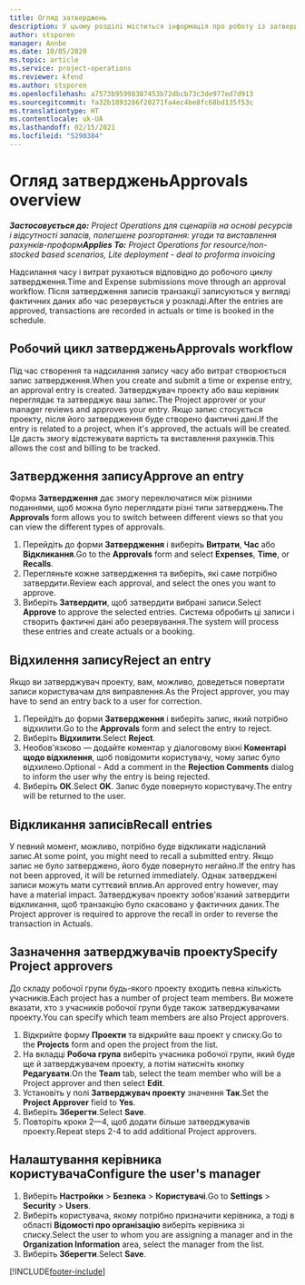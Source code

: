 ```yaml
---
title: Огляд затверджень
description: У цьому розділі міститься інформація про роботу із затвердженнями в Project Operations.
author: stsporen
manager: Annbe
ms.date: 10/05/2020
ms.topic: article
ms.service: project-operations
ms.reviewer: kfend
ms.author: stsporen
ms.openlocfilehash: a7573b95998387453b72dbcb73c3de977ed7d913
ms.sourcegitcommit: fa32b1893286f20271fa4ec4be8fc68bd135f53c
ms.translationtype: HT
ms.contentlocale: uk-UA
ms.lasthandoff: 02/15/2021
ms.locfileid: "5290384"
---
```

# <a name="approvals-overview"></a><span data-ttu-id="4901d-103">Огляд затверджень</span><span class="sxs-lookup"><span data-stu-id="4901d-103">Approvals overview</span></span>

<span data-ttu-id="4901d-104">_**Застосовується до:** Project Operations для сценаріїв на основі ресурсів і відсутності запасів, полегшене розгортання: угоди та виставлення рахунків-проформ_</span><span class="sxs-lookup"><span data-stu-id="4901d-104">_**Applies To:** Project Operations for resource/non-stocked based scenarios, Lite deployment - deal to proforma invoicing_</span></span>

<span data-ttu-id="4901d-105">Надсилання часу і витрат рухаються відповідно до робочого циклу затвердження.</span><span class="sxs-lookup"><span data-stu-id="4901d-105">Time and Expense submissions move through an approval workflow.</span></span> <span data-ttu-id="4901d-106">Після затвердження записів транзакції записуються у вигляді фактичних даних або час резервується у розкладі.</span><span class="sxs-lookup"><span data-stu-id="4901d-106">After the entries are approved, transactions are recorded in actuals or time is booked in the schedule.</span></span>

## <a name="approvals-workflow"></a><span data-ttu-id="4901d-107">Робочий цикл затверджень</span><span class="sxs-lookup"><span data-stu-id="4901d-107">Approvals workflow</span></span>
<span data-ttu-id="4901d-108">Під час створення та надсилання запису часу або витрат створюється запис затвердження.</span><span class="sxs-lookup"><span data-stu-id="4901d-108">When you create and submit a time or expense entry, an approval entry is created.</span></span> <span data-ttu-id="4901d-109">Затверджувач проекту або ваш керівник переглядає та затверджує ваш запис.</span><span class="sxs-lookup"><span data-stu-id="4901d-109">The Project approver or your manager reviews and approves your entry.</span></span> <span data-ttu-id="4901d-110">Якщо запис стосується проекту, після його затвердження буде створено фактичні дані.</span><span class="sxs-lookup"><span data-stu-id="4901d-110">If the entry is related to a project, when it's approved, the actuals will be created.</span></span> <span data-ttu-id="4901d-111">Це дасть змогу відстежувати вартість та виставлення рахунків.</span><span class="sxs-lookup"><span data-stu-id="4901d-111">This allows the cost and billing to be tracked.</span></span> 

## <a name="approve-an-entry"></a><span data-ttu-id="4901d-112">Затвердження запису</span><span class="sxs-lookup"><span data-stu-id="4901d-112">Approve an entry</span></span>
<span data-ttu-id="4901d-113">Форма **Затвердження** дає змогу переключатися між різними поданнями, щоб можна було переглядати різні типи затверджень.</span><span class="sxs-lookup"><span data-stu-id="4901d-113">The **Approvals** form allows you to switch between different views so that you can view the different types of approvals.</span></span>
  
1. <span data-ttu-id="4901d-114">Перейдіть до форми **Затвердження** і виберіть **Витрати**, **Час** або **Відкликання**.</span><span class="sxs-lookup"><span data-stu-id="4901d-114">Go to the **Approvals** form and select **Expenses**, **Time**, or **Recalls**.</span></span>
2. <span data-ttu-id="4901d-115">Перегляньте кожне затвердження та виберіть, які саме потрібно затвердити.</span><span class="sxs-lookup"><span data-stu-id="4901d-115">Review each approval, and select the ones you want to approve.</span></span>
3. <span data-ttu-id="4901d-116">Виберіть **Затвердити**, щоб затвердити вибрані записи.</span><span class="sxs-lookup"><span data-stu-id="4901d-116">Select **Approve** to approve the selected entries.</span></span>
<span data-ttu-id="4901d-117">Система обробить ці записи і створить фактичні дані або резервування.</span><span class="sxs-lookup"><span data-stu-id="4901d-117">The system will process these entries and create actuals or a booking.</span></span>

## <a name="reject-an-entry"></a><span data-ttu-id="4901d-118">Відхилення запису</span><span class="sxs-lookup"><span data-stu-id="4901d-118">Reject an entry</span></span>
<span data-ttu-id="4901d-119">Якщо ви затверджувач проекту, вам, можливо, доведеться повертати записи користувачам для виправлення.</span><span class="sxs-lookup"><span data-stu-id="4901d-119">As the Project approver, you may have to send an entry back to a user for correction.</span></span>
  
1. <span data-ttu-id="4901d-120">Перейдіть до форми **Затвердження** і виберіть запис, який потрібно відхилити.</span><span class="sxs-lookup"><span data-stu-id="4901d-120">Go to the **Approvals** form and select the entry to reject.</span></span> 
2. <span data-ttu-id="4901d-121">Виберіть **Відхилити**.</span><span class="sxs-lookup"><span data-stu-id="4901d-121">Select **Reject**.</span></span>
3. <span data-ttu-id="4901d-122">Необов'язково — додайте коментар у діалоговому вікні **Коментарі щодо відхилення**, щоб повідомити користувачу, чому запис було відхилено.</span><span class="sxs-lookup"><span data-stu-id="4901d-122">Optional - Add a comment in the **Rejection Comments** dialog to inform the user why the entry is being rejected.</span></span>
4. <span data-ttu-id="4901d-123">Виберіть **ОК**.</span><span class="sxs-lookup"><span data-stu-id="4901d-123">Select **OK**.</span></span> <span data-ttu-id="4901d-124">Запис буде повернуто користувачу.</span><span class="sxs-lookup"><span data-stu-id="4901d-124">The entry will be returned to the user.</span></span>
  
## <a name="recall-entries"></a><span data-ttu-id="4901d-125">Відкликання записів</span><span class="sxs-lookup"><span data-stu-id="4901d-125">Recall entries</span></span>
<span data-ttu-id="4901d-126">У певний момент, можливо, потрібно буде відкликати надісланий запис.</span><span class="sxs-lookup"><span data-stu-id="4901d-126">At some point, you might need to recall a submitted entry.</span></span> <span data-ttu-id="4901d-127">Якщо запис не було затверджено, його буде повернуто негайно.</span><span class="sxs-lookup"><span data-stu-id="4901d-127">If the entry has not been approved, it will be returned immediately.</span></span> <span data-ttu-id="4901d-128">Однак затверджені записи можуть мати суттєвий вплив.</span><span class="sxs-lookup"><span data-stu-id="4901d-128">An approved entry however, may have a material impact.</span></span> <span data-ttu-id="4901d-129">Затверджувач проекту зобов'язаний затвердити відкликання, щоб транзакцію було скасовано у фактичних даних.</span><span class="sxs-lookup"><span data-stu-id="4901d-129">The Project approver is required to approve the recall in order to reverse the transaction in Actuals.</span></span>

## <a name="specify-project-approvers"></a><span data-ttu-id="4901d-130">Зазначення затверджувачів проекту</span><span class="sxs-lookup"><span data-stu-id="4901d-130">Specify Project approvers</span></span>
<span data-ttu-id="4901d-131">До складу робочої групи будь-якого проекту входить певна кількість учасників.</span><span class="sxs-lookup"><span data-stu-id="4901d-131">Each project has a number of project team members.</span></span> <span data-ttu-id="4901d-132">Ви можете вказати, хто з учасників робочої групи буде також затверджувачами проекту.</span><span class="sxs-lookup"><span data-stu-id="4901d-132">You can specify which team members are also Project approvers.</span></span>

1. <span data-ttu-id="4901d-133">Відкрийте форму **Проекти** та відкрийте ваш проект у списку.</span><span class="sxs-lookup"><span data-stu-id="4901d-133">Go to the **Projects** form and open the project from the list.</span></span>
2. <span data-ttu-id="4901d-134">На вкладці **Робоча група** виберіть учасника робочої групи, який буде ще й затверджувачем проекту, а потім натисніть кнопку **Редагувати**.</span><span class="sxs-lookup"><span data-stu-id="4901d-134">On the **Team** tab, select the team member who will be a Project approver and then select **Edit**.</span></span>
3. <span data-ttu-id="4901d-135">Установіть у полі **Затверджувач проекту** значення **Так**.</span><span class="sxs-lookup"><span data-stu-id="4901d-135">Set the **Project Approver** field to **Yes**.</span></span>
4. <span data-ttu-id="4901d-136">Виберіть **Зберегти**.</span><span class="sxs-lookup"><span data-stu-id="4901d-136">Select **Save**.</span></span>
5. <span data-ttu-id="4901d-137">Повторіть кроки 2—4, щоб додати більше затверджувачів проекту.</span><span class="sxs-lookup"><span data-stu-id="4901d-137">Repeat steps 2-4 to add additional Project approvers.</span></span>

## <a name="configure-the-users-manager"></a><span data-ttu-id="4901d-138">Налаштування керівника користувача</span><span class="sxs-lookup"><span data-stu-id="4901d-138">Configure the user's manager</span></span>

1. <span data-ttu-id="4901d-139">Виберіть **Настройки** > **Безпека** > **Користувачі**.</span><span class="sxs-lookup"><span data-stu-id="4901d-139">Go to **Settings** > **Security** > **Users**.</span></span>
2. <span data-ttu-id="4901d-140">Виберіть користувача, якому потрібно призначити керівника, а тоді в області **Відомості про організацію** виберіть керівника зі списку.</span><span class="sxs-lookup"><span data-stu-id="4901d-140">Select the user to whom you are assigning a manager and in the **Organization Information** area, select the manager from the list.</span></span> 
3. <span data-ttu-id="4901d-141">Виберіть **Зберегти**.</span><span class="sxs-lookup"><span data-stu-id="4901d-141">Select **Save**.</span></span>




[!INCLUDE[footer-include](../includes/footer-banner.md)]